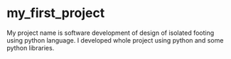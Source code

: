 # my_first_project
My project name is software development of design of isolated footing using python language. I developed whole project using python and some python libraries.
